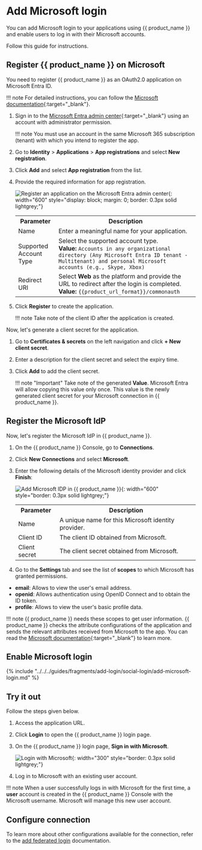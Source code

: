 # Add Microsoft login

You can add Microsoft login to your applications using {{ product_name }} and enable users to log in with their Microsoft accounts.

Follow this guide for instructions.


## Register {{ product_name }} on Microsoft

You need to register {{ product_name }} as an OAuth2.0 application on Microsoft Entra ID.

!!! note
    For detailed instructions, you can follow the [Microsoft documentation](https://learn.microsoft.com/en-us/entra/identity-platform/quickstart-register-app){:target="_blank"}.

1. Sign in to the [Microsoft Entra admin center](https://entra.microsoft.com/){:target="_blank"} using an account with administrator permission.

    !!! note
        You must use an account in the same Microsoft 365 subscription (tenant) with which you intend to register the app.

2. Go to **Identity** > **Applications** > **App registrations** and select **New registration**.

3. Click **Add** and select **App registration** from the list.

4. Provide the required information for app registration.

    ![Register an application on the Microsoft Entra admin center]({{base_path}}/assets/img/guides/idp/microsoft-idp/register-an-application.png){: width="600" style="display: block; margin: 0; border: 0.3px solid lightgrey;"}

    <table>
        <tr>
            <th>Parameter</th>
            <th>Description</th>
        </tr>
        <tr>
            <td>Name</td>
            <td>Enter a meaningful name for your application.</td>
        </tr>
        <tr>
            <td>Supported Account Type</td>
            <td>Select the supported account type. <br><b>Value: </b><code>Accounts in any organizational directory (Any Microsoft Entra ID tenant - Multitenant) and personal Microsoft accounts (e.g., Skype, Xbox)</code></td>
        </tr>
        <tr>
            <td>Redirect URI</td>
            <td>Select <b>Web</b> as the platform and provide the URL to redirect after the login is completed.<br><b>Value:</b> <code>{{product_url_format}}/commonauth</code></td>
        </tr>
    </table>

5. Click **Register** to create the application.

    !!! note
        Take note of the client ID after the application is created.

Now, let's generate a client secret for the application.

1. Go to **Certificates & secrets** on the left navigation and click **+ New client secret**.
2. Enter a description for the client secret and select the expiry time.
3. Click **Add** to add the client secret.

    !!! note "Important"
        Take note of the generated **Value**. Microsoft Entra will allow copying this value only once. This value is the newly generated client secret for your Microsoft connection in {{ product_name }}.


## Register the Microsoft IdP

Now, let's register the Microsoft IdP in {{ product_name }}.

1. On the {{ product_name }} Console, go to **Connections**.
2. Click **New Connections** and select **Microsoft**.
3. Enter the following details of the Microsoft identity provider and click **Finish**:

    ![Add Microsoft IDP in {{ product_name }}]({{base_path}}/assets/img/guides/idp/microsoft-idp/add-microsoft-idp.png){: width="600" style="border: 0.3px solid lightgrey;"}

    <table>
      <tr>
        <th>Parameter</th>
        <th>Description</th>
      </tr>
      <tr>
        <td>Name</td>
        <td>A unique name for this Microsoft identity provider.</td>
      </tr>
      <tr>
          <td>Client ID</td>
          <td>The client ID obtained from Microsoft.</td>
      </tr>
      <tr>
          <td>Client secret</td>
          <td>The client secret obtained from Microsoft.</td>
      </tr>
    </table>  

4. Go to the **Settings** tab and see the list of **scopes** to which Microsoft has granted permissions.

- **email**: Allows to view the user's email address.
- **openid**: Allows authentication using OpenID Connect and to obtain the ID token.
- **profile**: Allows to view the user's basic profile data.

!!! note
    {{ product_name }} needs these scopes to get user information. {{ product_name }} checks the attribute configurations of the application and sends the relevant attributes received from Microsoft to the app. You can read the [Microsoft documentation](https://learn.microsoft.com/en-us/entra/identity-platform/scopes-oidc#openid-connect-scopes){:target="_blank"} to learn more.


## Enable Microsoft login

{% include "../../../guides/fragments/add-login/social-login/add-microsoft-login.md" %}

## Try it out

Follow the steps given below.

1. Access the application URL.
2. Click **Login** to open the {{ product_name }} login page.
3. On the {{ product_name }} login page, **Sign in with Microsoft**.

    ![Login with Microsoft]({{base_path}}/assets/img/guides/idp/microsoft-idp/sign-in-with-microsoft.png){: width="300" style="border: 0.3px solid lightgrey;"}

4. Log in to Microsoft with an existing user account.

!!! note
    When a user successfully logs in with Microsoft for the first time, a **user** account is created in the {{ product_name }} Console with the Microsoft username. Microsoft will manage this new user account.

## Configure connection

To learn more about other configurations available for the connection, refer to the [add federated login]({{base_path}}/guides/authentication/federated-login) documentation.
